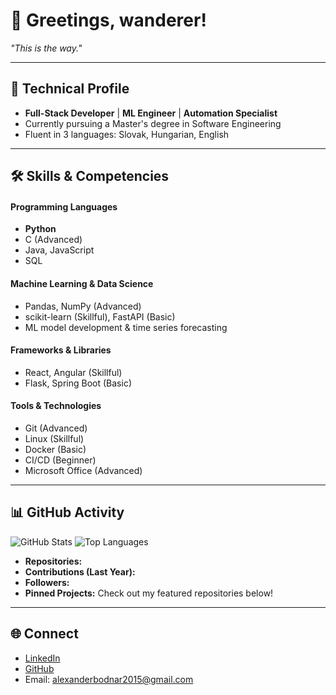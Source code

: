 # 👋 Greetings, wanderer!

*"This is the way."*

---

## 🚀 Technical Profile

- **Full-Stack Developer** | **ML Engineer** | **Automation Specialist**
- Currently pursuing a Master's degree in Software Engineering
- Fluent in 3 languages: Slovak, Hungarian, English

---

## 🛠️ Skills & Competencies

#### Programming Languages
- **Python**
- C (Advanced)
- Java, JavaScript
- SQL

#### Machine Learning & Data Science
- Pandas, NumPy (Advanced)
- scikit-learn (Skillful), FastAPI (Basic)
- ML model development & time series forecasting

#### Frameworks & Libraries
- React, Angular (Skillful)
- Flask, Spring Boot (Basic)

#### Tools & Technologies
- Git (Advanced)
- Linux (Skillful)
- Docker (Basic)
- CI/CD (Beginner)
- Microsoft Office (Advanced)

---

## 📊 GitHub Activity

![GitHub Stats](https://github-readme-stats.vercel.app/api?username=alexanderbodnar&show_icons=true&hide_title=true&theme=radical)
![Top Languages](https://github-readme-stats.vercel.app/api/top-langs?username=alexanderbodnar&layout=compact&hide_title=true&theme=radical)

- **Repositories:**  <!-- Place actual number -->
- **Contributions (Last Year):** <!-- Place actual number -->
- **Followers:** <!-- Place actual number -->
- **Pinned Projects:** Check out my featured repositories below!

---

## 🌐 Connect

- [LinkedIn](https://linkedin.com/in/alexanderbodnarr)
- [GitHub](https://github.com/alexanderbodnar)
- Email: alexanderbodnar2015@gmail.com

